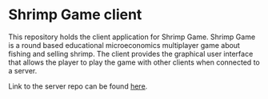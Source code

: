 # Shrimp Game client

This repository holds the client application for Shrimp Game. Shrimp Game is a round based educational microeconomics multiplayer game about fishing and selling shrimp. The client provides the graphical user interface that allows the player to play the game with other clients when connected to a server.

Link to the server repo can be found [here](https://github.com/britotiago03/shrimpgameserver).
